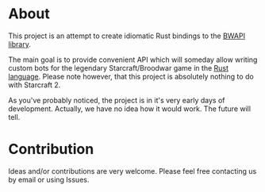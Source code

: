 # About

This project is an attempt to create idiomatic Rust bindings to the [BWAPI library](http://bwapi.github.io/).

The main goal is to provide convenient API which will someday allow writing custom bots for the legendary Starcraft/Broodwar game in the [Rust language](https://www.rust-lang.org/). Please note however, that this project is absolutely nothing to do with Starcraft 2.

As you've probably noticed, the project is in it's very early days of development. Actually, we have no idea how it would work. The future will tell.

# Contribution

Ideas and/or contributions are very welcome. Please feel free contacting us by email or using Issues.
